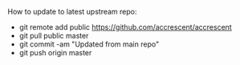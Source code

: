 How to update to latest upstream repo:

- git remote add public https://github.com/accrescent/accrescent
- git pull public master
- git commit -am "Updated from main repo"
- git push origin master